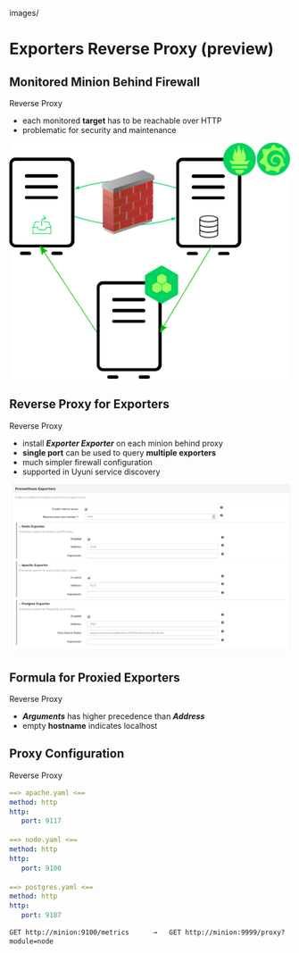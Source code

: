 images/<!-- .slide: data-state="divider" id="proxy-cover" data-timing="20s" data-menu-title="Reverse Proxy" -->
# Exporters Reverse Proxy (preview)


<!-- .slide: data-state="normal" id="firewall" data-timing="20s" data-menu-title="Minions Behind Firewall" -->
## Monitored Minion Behind Firewall

<div class="breadcrumbs">Reverse Proxy</div>

* each monitored **target** has to be reachable over HTTP
* problematic for security and maintenance

<!-- .element class="col1" -->

![Firewall](images/firewall.png)

<!-- .element class="col2" -->


<!-- .slide: data-state="normal" id="proxy" data-timing="20s" data-menu-title="Proxy Mapping" -->
## Reverse Proxy for Exporters

<div class="breadcrumbs">Reverse Proxy</div>

* install **_Exporter Exporter_** on each minion behind proxy
* **single port** can be used to query **multiple exporters**
* much simpler firewall configuration
* supported in Uyuni service discovery


<!-- .slide: data-state="normal" class="full-screen" id="proxy-formula" data-timing="20s" data-menu-title="Exporters Formula" -->
<img src="images/exporters_formula.png">


<!-- .slide: data-state="normal" id="proxy-formula-2" data-timing="20s" data-menu-title="Exporters Formula" -->
## Formula for Proxied Exporters

<div class="breadcrumbs">Reverse Proxy</div>

* **_Arguments_** has higher precedence than **_Address_**
* empty **hostname** indicates localhost


<!-- .slide: data-state="normal" id="proxy-configuration" data-timing="20s" data-menu-title="Proxy Configuration" -->
## Proxy Configuration

<div class="breadcrumbs">Reverse Proxy</div>

```yaml
==> apache.yaml <==
method: http
http:
   port: 9117

==> node.yaml <==
method: http
http:
   port: 9100

==> postgres.yaml <==
method: http
http:
   port: 9187
```

```
GET http://minion:9100/metrics		→	GET http://minion:9999/proxy?module=node
```
